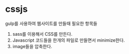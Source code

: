 cssjs
=====
gulp를 사용하여 웹사이트를 만들때 필요한 항목들
1. sass를 이용해서 CSS를 만든다.
2. Javascript 코드들을 한개의 파일로 만들면서 minimize한다.
3. image들을 압축한다.
